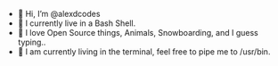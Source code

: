 - 👋 Hi, I’m @alexdcodes
- 👀 I currently live in a Bash Shell.
- 🌱 I love Open Source things, Animals, Snowboarding, and I guess typing..
- 💞️ I am currently living in the terminal, feel free to pipe me to /usr/bin.

